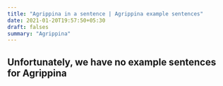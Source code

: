 ```yaml
---
title: "Agrippina in a sentence | Agrippina example sentences"
date: 2021-01-20T19:57:50+05:30
draft: falses
summary: "Agrippina"
---
```

## Unfortunately, we have no example sentences for Agrippina                 

